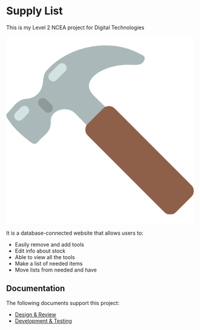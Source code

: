 # Supply List

This is my Level 2 NCEA project for Digital Technologies

![Example Image](images/hammer.png)

It is a database-connected website that allows users to:

- Easily remove and add tools
- Edit info about stock
- Able to view all the tools
- Make a list of needed items
- Move lists from needed and have


## Documentation

The following documents support this project:

- [Design & Review](Design.md)
- [Development & Testing](Development.md)

